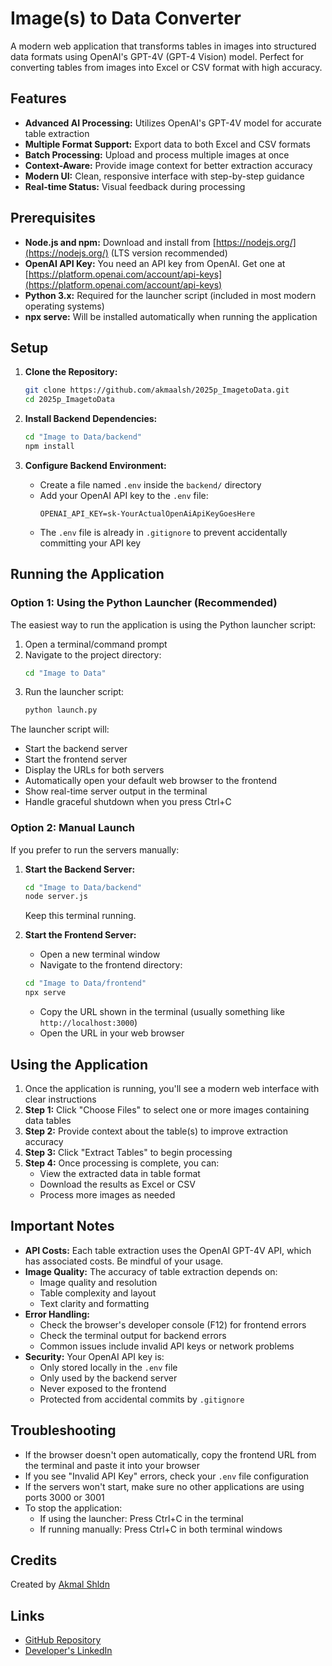 # Image(s) to Data Converter

A modern web application that transforms tables in images into structured data formats using OpenAI's GPT-4V (GPT-4 Vision) model. Perfect for converting tables from images into Excel or CSV format with high accuracy.

## Features

* **Advanced AI Processing:** Utilizes OpenAI's GPT-4V model for accurate table extraction
* **Multiple Format Support:** Export data to both Excel and CSV formats
* **Batch Processing:** Upload and process multiple images at once
* **Context-Aware:** Provide image context for better extraction accuracy
* **Modern UI:** Clean, responsive interface with step-by-step guidance
* **Real-time Status:** Visual feedback during processing

## Prerequisites

* **Node.js and npm:** Download and install from [https://nodejs.org/](https://nodejs.org/) (LTS version recommended)
* **OpenAI API Key:** You need an API key from OpenAI. Get one at [https://platform.openai.com/account/api-keys](https://platform.openai.com/account/api-keys)
* **Python 3.x:** Required for the launcher script (included in most modern operating systems)
* **npx serve:** Will be installed automatically when running the application

## Setup

1.  **Clone the Repository:**
    ```bash
    git clone https://github.com/akmaalsh/2025p_ImagetoData.git
    cd 2025p_ImagetoData
    ```

2.  **Install Backend Dependencies:**
    ```bash
    cd "Image to Data/backend"
    npm install
    ```

3.  **Configure Backend Environment:**
    * Create a file named `.env` inside the `backend/` directory
    * Add your OpenAI API key to the `.env` file:
        ```
        OPENAI_API_KEY=sk-YourActualOpenAiApiKeyGoesHere
        ```
    * The `.env` file is already in `.gitignore` to prevent accidentally committing your API key

## Running the Application

### Option 1: Using the Python Launcher (Recommended)

The easiest way to run the application is using the Python launcher script:

1. Open a terminal/command prompt
2. Navigate to the project directory:
   ```bash
   cd "Image to Data"
   ```
3. Run the launcher script:
   ```bash
   python launch.py
   ```

The launcher script will:
- Start the backend server
- Start the frontend server
- Display the URLs for both servers
- Automatically open your default web browser to the frontend
- Show real-time server output in the terminal
- Handle graceful shutdown when you press Ctrl+C

### Option 2: Manual Launch

If you prefer to run the servers manually:

1.  **Start the Backend Server:**
    ```bash
    cd "Image to Data/backend"
    node server.js
    ```
    Keep this terminal running.

2.  **Start the Frontend Server:**
    * Open a new terminal window
    * Navigate to the frontend directory:
    ```bash
    cd "Image to Data/frontend"
    npx serve
    ```
    * Copy the URL shown in the terminal (usually something like `http://localhost:3000`)
    * Open the URL in your web browser

## Using the Application

1. Once the application is running, you'll see a modern web interface with clear instructions
2. **Step 1:** Click "Choose Files" to select one or more images containing data tables
3. **Step 2:** Provide context about the table(s) to improve extraction accuracy
4. **Step 3:** Click "Extract Tables" to begin processing
5. **Step 4:** Once processing is complete, you can:
   - View the extracted data in table format
   - Download the results as Excel or CSV
   - Process more images as needed

## Important Notes

* **API Costs:** Each table extraction uses the OpenAI GPT-4V API, which has associated costs. Be mindful of your usage.
* **Image Quality:** The accuracy of table extraction depends on:
  - Image quality and resolution
  - Table complexity and layout
  - Text clarity and formatting
* **Error Handling:**
  - Check the browser's developer console (F12) for frontend errors
  - Check the terminal output for backend errors
  - Common issues include invalid API keys or network problems
* **Security:** Your OpenAI API key is:
  - Only stored locally in the `.env` file
  - Only used by the backend server
  - Never exposed to the frontend
  - Protected from accidental commits by `.gitignore`

## Troubleshooting

* If the browser doesn't open automatically, copy the frontend URL from the terminal and paste it into your browser
* If you see "Invalid API Key" errors, check your `.env` file configuration
* If the servers won't start, make sure no other applications are using ports 3000 or 3001
* To stop the application:
  - If using the launcher: Press Ctrl+C in the terminal
  - If running manually: Press Ctrl+C in both terminal windows

## Credits

Created by [Akmal Shldn](https://github.com/akmaalsh)

## Links

* [GitHub Repository](https://github.com/akmaalsh/2025p_ImagetoData)
* [Developer's LinkedIn](https://www.linkedin.com/in/akmalshalahuddin/)